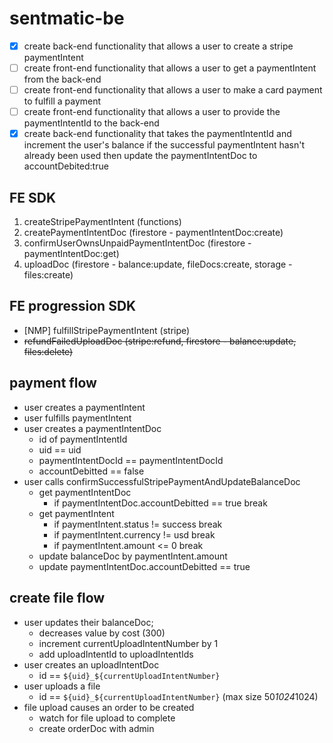# sentmatic-be

- [x] create back-end functionality that allows a user to create a stripe paymentIntent
- [ ] create front-end functionality that allows a user to get a paymentIntent from the back-end
- [ ] create front-end functionality that allows a user to make a card payment to fulfill a payment
- [ ] create front-end functionality that allows a user to provide the paymentIntentId to the back-end
- [x] create back-end functionality that takes the paymentIntentId and increment the user's balance if the successful paymentIntent hasn't already been used then update the paymentIntentDoc to accountDebited:true

## FE SDK

1. createStripePaymentIntent (functions)
2. createPaymentIntentDoc (firestore - paymentIntentDoc:create)
3. confirmUserOwnsUnpaidPaymentIntentDoc (firestore - paymentIntentDoc:get)
4. uploadDoc (firestore - balance:update, fileDocs:create, storage - files:create)

## FE progression SDK

- [NMP] fulfillStripePaymentIntent (stripe)
- ~~refundFailedUploadDoc (stripe:refund, firestore - balance:update, files:delete)~~

## payment flow

- user creates a paymentIntent
- user fulfills paymentIntent
- user creates a paymentIntentDoc
  - id of paymentIntentId
  - uid == uid
  - paymentIntentDocId == paymentIntentDocId
  - accountDebitted == false
- user calls confirmSuccessfulStripePaymentAndUpdateBalanceDoc
  - get paymentIntentDoc
    - if paymentIntentDoc.accountDebitted == true break
  - get paymentIntent
    - if paymentIntent.status != success break
    - if paymentIntent.currency != usd break
    - if paymentIntent.amount <= 0 break
  - update balanceDoc by paymentIntent.amount
  - update paymentIntentDoc.accountDebitted == true

## create file flow

- user updates their balanceDoc;
  - decreases value by cost (300)
  - increment currentUploadIntentNumber by 1
  - add uploadIntentId to uploadIntentIds
- user creates an uploadIntentDoc
  - id == `${uid}_${currentUploadIntentNumber}`
- user uploads a file
  - id == `${uid}_${currentUploadIntentNumber}` (max size 50*1024*1024)
- file upload causes an order to be created
  - watch for file upload to complete
  - create orderDoc with admin
